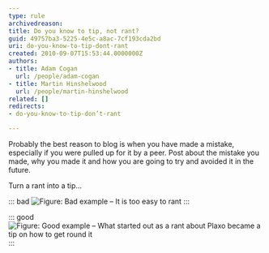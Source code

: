 ```yaml
---
type: rule
archivedreason: 
title: Do you know to tip, not rant?
guid: 49757ba3-5225-4e5c-a8ac-7cf193cda2bd
uri: do-you-know-to-tip-dont-rant
created: 2010-09-07T15:53:44.0000000Z
authors:
- title: Adam Cogan
  url: /people/adam-cogan
- title: Martin Hinshelwood
  url: /people/martin-hinshelwood
related: []
redirects:
- do-you-know-to-tip-don’t-rant

---
```


Probably the best reason to blog is when you have made a mistake, especially if you were pulled up for it by a peer. Post about the mistake you made, why you made it and how you are going to try and avoided it in the future.   

<!--endintro-->

Turn a rant into a tip…

::: bad
![Figure: Bad example – It is too easy to rant ](RulesBloggingTipBad.jpg "SNAGHTML1b864a4")
:::

::: good
![Figure: Good example – What started out as a rant about Plaxo became a tip on how to get round it](RulesBloggingTipGood.jpg "SNAGHTML1b94284")
:::
